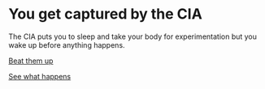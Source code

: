 # You get captured by the CIA
The CIA puts you to sleep and take your body for experimentation but you wake up before anything happens.

[Beat them up](Escape.md)

[See what happens](Dead.md)
